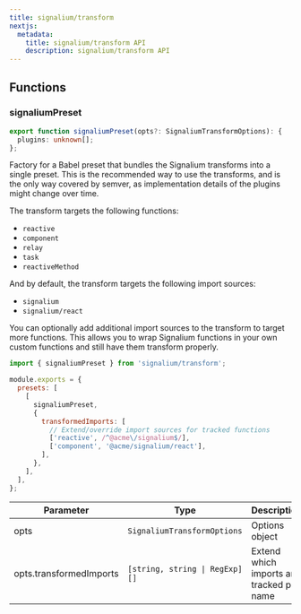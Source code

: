 ```yaml
---
title: signalium/transform
nextjs:
  metadata:
    title: signalium/transform API
    description: signalium/transform API
---
```


## Functions

### signaliumPreset

```ts
export function signaliumPreset(opts?: SignaliumTransformOptions): {
  plugins: unknown[];
};
```

Factory for a Babel preset that bundles the Signalium transforms into a single preset. This is the recommended way to use the transforms, and is the only way covered by semver, as implementation details of the plugins might change over time.

The transform targets the following functions:

- `reactive`
- `component`
- `relay`
- `task`
- `reactiveMethod`

And by default, the transform targets the following import sources:

- `signalium`
- `signalium/react`

You can optionally add additional import sources to the transform to target more functions. This allows you to wrap Signalium functions in your own custom functions and still have them transform properly.

```js
import { signaliumPreset } from 'signalium/transform';

module.exports = {
  presets: [
    [
      signaliumPreset,
      {
        transformedImports: [
          // Extend/override import sources for tracked functions
          ['reactive', /^@acme\/signalium$/],
          ['component', '@acme/signalium/react'],
        ],
      },
    ],
  ],
};
```

| Parameter               | Type                           | Description                               |
| ----------------------- | ------------------------------ | ----------------------------------------- |
| opts                    | `SignaliumTransformOptions`    | Options object                            |
| opts.transformedImports | `[string, string \| RegExp][]` | Extend which imports are tracked per name |
